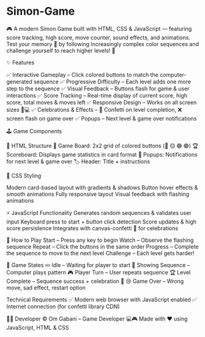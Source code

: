# Simon-Game
🎮 A modern Simon Game built with HTML, CSS &amp; JavaScript — featuring score tracking, high score, move counter, sound effects, and animations.
Test your memory 🧠 by following increasingly complex color sequences and challenge yourself to reach higher levels! 🚀

✨ Features

✅ Interactive Gameplay – Click colored buttons to match the computer-generated sequence
✅ Progressive Difficulty – Each level adds one more step to the sequence
✅ Visual Feedback – Buttons flash for game & user interactions
✅ Score Tracking – Real-time display of current score, high score, total moves & moves left
✅ Responsive Design – Works on all screen sizes 📱💻
✅ Celebrations & Effects – 🎉 Confetti on level completion, ❌ screen flash on game over
✅ Popups – Next level & game over notifications

🕹️ Game Components

📌 HTML Structure
🎨 Game Board: 2x2 grid of colored buttons (🔴 🟡 🟣 🟢)
🏆 Scoreboard: Displays game statistics in card format
📢 Popups: Notifications for next level & game over
🏷️ Header: Title + instructions

🎨 CSS Styling

Modern card-based layout with gradients & shadows
Button hover effects & smooth animations
Fully responsive layout
Visual feedback with flashing animations

⚡ JavaScript Functionality
Generates random sequences & validates user input
Keyboard press to start + button click detection
Score updates & high score persistence
Integrates with canvas-confetti 🎉 for celebrations

🎯 How to Play
Start – Press any key to begin
Watch – Observe the flashing sequence
Repeat – Click the buttons in the same order
Progress – Complete the sequence to move to the next level
Challenge – Each level gets harder!

🔄 Game States
💤 Idle – Waiting for player to start
👀 Showing Sequence – Computer plays pattern
🎮 Player Turn – User repeats sequence
🏆 Level Complete – Sequence success + celebration 🎉
😢 Game Over – Wrong move, sad effect, restart option

Technical Requirements
✅ Modern web browser with JavaScript enabled
✅ Internet connection (for confetti library CDN)

👨‍💻 Developer
© Om Gabani – Game Developer 💻🎮
Made with ❤️ using JavaScript, HTML & CSS
